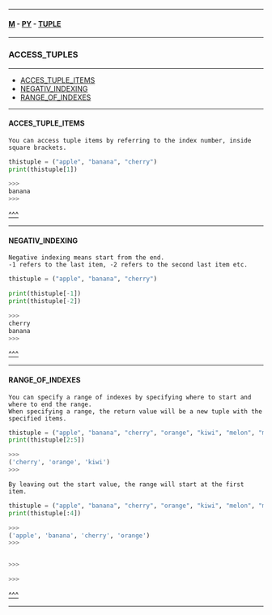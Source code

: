 
---

#### [M](https://github.com/ttltrk/TTT/blob/master/menu.md) - [PY](https://github.com/ttltrk/TTT/blob/master/PY/PY.md) - [TUPLE](https://github.com/ttltrk/TTT/blob/master/PY/ARRAYS/TUPLE/TUPLE.md)

---

### ACCESS_TUPLES

---

* [ACCES_TUPLE_ITEMS](#ACCES_TUPLE_ITEMS)
* [NEGATIV_INDEXING](#NEGATIV_INDEXING)
* [RANGE_OF_INDEXES](#RANGE_OF_INDEXES)

---

#### ACCES_TUPLE_ITEMS

```
You can access tuple items by referring to the index number, inside square brackets.
```

```py
thistuple = ("apple", "banana", "cherry")
print(thistuple[1])

>>>
banana
>>>
```

[^^^](#ACCESS_TUPLES)

---

#### NEGATIV_INDEXING

```
Negative indexing means start from the end.
-1 refers to the last item, -2 refers to the second last item etc.
```

```py
thistuple = ("apple", "banana", "cherry")

print(thistuple[-1])
print(thistuple[-2])

>>>
cherry
banana
>>>
```

[^^^](#ACCESS_TUPLES)

---

#### RANGE_OF_INDEXES

```
You can specify a range of indexes by specifying where to start and where to end the range.
When specifying a range, the return value will be a new tuple with the specified items.
```

```py
thistuple = ("apple", "banana", "cherry", "orange", "kiwi", "melon", "mango")
print(thistuple[2:5])

>>>
('cherry', 'orange', 'kiwi')
>>>
```

```
By leaving out the start value, the range will start at the first item.
```

```py
thistuple = ("apple", "banana", "cherry", "orange", "kiwi", "melon", "mango")
print(thistuple[:4])

>>>
('apple', 'banana', 'cherry', 'orange')
>>>
```

```py

>>>

>>>
```

[^^^](#ACCESS_TUPLES)

---
